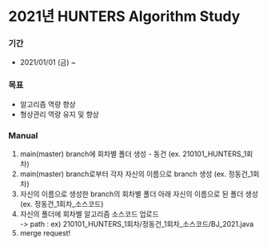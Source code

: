 # 2021년 HUNTERS Algorithm Study 
### 기간
* 2021/01/01 (금) ~
### 목표
* 알고리즘 역량 향상 
* 형상관리 역량 유지 및 향상
### Manual
1. main(master) branch에 회차별 폴더 생성 - 동건 (ex. 210101_HUNTERS_1회차)
2. main(master) branch로부터 각자 자신의 이름으로 branch 생성 (ex. 정동건_1회차)
3. 자신의 이름으로 생성한 branch의 회차별 폴더 아래 자신의 이름으로 된 폴더 생성 (ex. 정동건_1회차_소스코드)
4. 자신의 폴더에 회차별 알고리즘 소스코드 업로드 <br/>
-> path : ex) 210101_HUNTERS_1회차/정동건_1회차_소스코드/BJ_2021.java
5. merge request!
